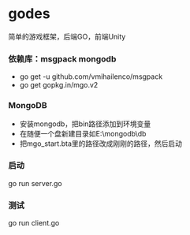 # godes
简单的游戏框架，后端GO，前端Unity

### 依赖库：msgpack mongodb ###
* go get -u github.com/vmihailenco/msgpack
* go get gopkg.in/mgo.v2

### MongoDB ###
* 安装mongodb，把bin路径添加到环境变量
* 在随便一个盘新建目录如E:\mongodb\db
* 把mgo_start.bta里的路径改成刚刚的路径，然后启动

### 启动 ###
go run server.go

### 测试 ###
go run client.go
